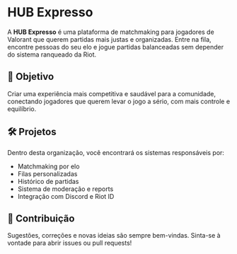# HUB Expresso

A **HUB Expresso** é uma plataforma de matchmaking para jogadores de Valorant que querem partidas mais justas e organizadas. Entre na fila, encontre pessoas do seu elo e jogue partidas balanceadas sem depender do sistema ranqueado da Riot.

## 🎯 Objetivo

Criar uma experiência mais competitiva e saudável para a comunidade, conectando jogadores que querem levar o jogo a sério, com mais controle e equilíbrio.

## 🛠 Projetos

Dentro desta organização, você encontrará os sistemas responsáveis por:
- Matchmaking por elo
- Filas personalizadas
- Histórico de partidas
- Sistema de moderação e reports
- Integração com Discord e Riot ID

## 🤝 Contribuição

Sugestões, correções e novas ideias são sempre bem-vindas. Sinta-se à vontade para abrir issues ou pull requests!
